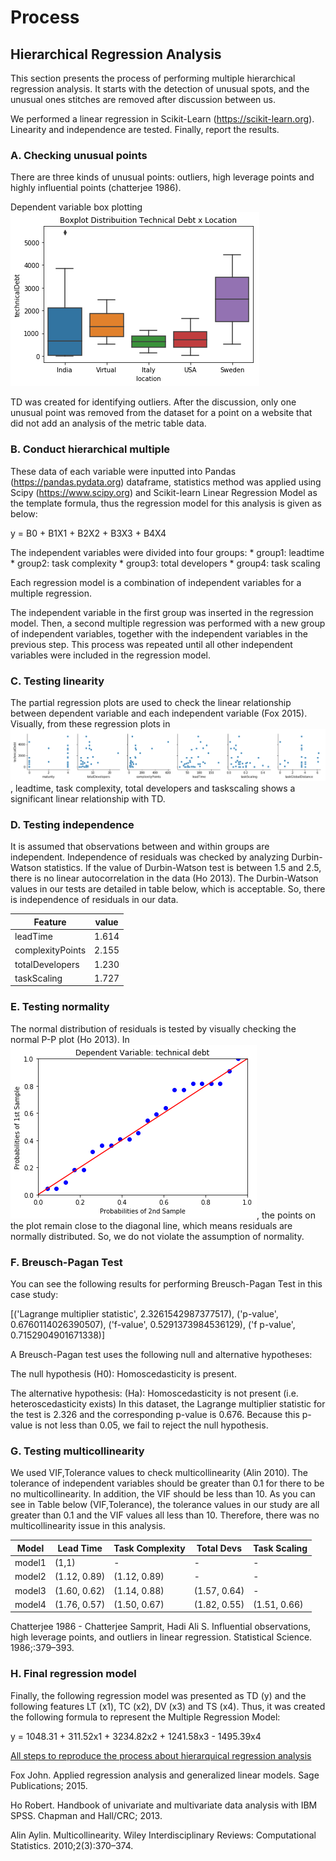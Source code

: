 # Process

## Hierarchical Regression Analysis

This section presents the process of performing multiple hierarchical regression analysis. It starts with the detection of unusual spots, and the unusual ones
stitches are removed after discussion between us.

We performed a linear regression in Scikit-Learn (https://scikit-learn.org). Linearity and independence are tested. Finally, report the results.

### A. Checking unusual points

There are three kinds of unusual points: outliers, high leverage points and highly influential points (chatterjee 1986). 

Dependent variable box plotting ![alt text][TD-Boxplot]

TD was created for identifying outliers. After the discussion, only one unusual point was removed from the dataset for a point on a website that did not add an analysis of the metric table data.

### B. Conduct hierarchical multiple

These data of each variable were inputted into Pandas (https://pandas.pydata.org) dataframe, statistics method was applied using Scipy (https://www.scipy.org) and Scikit-learn Linear Regression Model as the template formula, thus the regression model for this analysis is given as below:

y = B0 + B1X1 + B2X2 + B3X3 + B4X4

The independent variables were divided into four groups: 
    * group1: leadtime
    * group2: task complexity
    * group3: total developers
    * group4: task scaling

Each regression model is a combination of independent variables for a multiple regression.

The independent variable in the first group was inserted in the regression model. Then, a second multiple regression was performed with a new group of independent variables, together with the independent variables in the previous step. This process was repeated until all other independent variables were included in the regression model.

### C. Testing linearity

The partial regression plots are used to check the linear relationship between dependent variable and each independent variable (Fox 2015). Visually, from these regression plots in ![alt text][Regression], leadtime, task complexity, total developers and taskscaling shows a significant linear relationship with TD.

### D. Testing independence

It is assumed that observations between and within groups are independent. Independence of residuals was checked by analyzing Durbin-Watson statistics. If the value of Durbin-Watson test is between 1.5 and 2.5, there is no linear autocorrelation in the data (Ho 2013). The Durbin-Watson values in our tests are detailed in table below, which is acceptable. So, there is independence of residuals in our data.

| 	Feature 		   | value  | 
|-----------------|--------|
| leadTime			|	1.614	|
| complexityPoints| 	2.155	|
| totalDevelopers	| 	1.230	|
| taskScaling		| 	1.727	|

### E. Testing normality

The normal distribution of residuals is tested by visually checking the normal P-P plot (Ho 2013). In ![alt text][PPplot], the points on the plot remain close to the diagonal line, which means residuals are normally distributed. So, we do not violate the assumption of normality.

### F. Breusch-Pagan Test

You can see the following results for performing Breusch-Pagan Test in this case study: 

[('Lagrange multiplier statistic', 2.3261542987377517), ('p-value', 0.6760114026390507), ('f-value', 0.5291373984536129), ('f p-value', 0.7152904901671338)]

A Breusch-Pagan test uses the following null and alternative hypotheses:

The null hypothesis (H0): Homoscedasticity is present. 

The alternative hypothesis: (Ha): Homoscedasticity is not present (i.e. heteroscedasticity exists) In this dataset, the Lagrange multiplier statistic for the test is 2.326 and the corresponding p-value is 0.676. Because this p-value is not less than 0.05, we fail to reject the null hypothesis.

### G. Testing multicollinearity

We used VIF,Tolerance values to check multicollinearity (Alin 2010). The tolerance of independent variables should be greater than 0.1 for there to be no multicollinearity. In addition, the VIF should be less than 10. As you can see in Table below (VIF,Tolerance), the tolerance values in our study are all greater than 0.1 and the VIF values all less than 10. Therefore, there was no multicollinearity issue in this analysis.

| Model 	   | Lead Time 		| Task Complexity 	| Total Devs 	   | Task Scaling    |
|-----------|-----------------|--------------------|-----------------|-----------------|
| model1 	|    (1,1) 			| -              	   | -               | -               |
| model2 	|    (1.12, 0.89) | (1.12, 0.89) 		|  -              | -               |
| model3 	|    (1.60, 0.62) | (1.14, 0.88) 		| (1.57, 0.64) 	| -               |
| model4 	|    (1.76, 0.57) | (1.50, 0.67) 		| (1.82, 0.55) 	| (1.51, 0.66)    |

Chatterjee 1986 - Chatterjee Samprit, Hadi Ali S. Influential observations, high leverage points, and outliers in linear regression. Statistical Science. 1986;:379–393.

### H. Final regression model

Finally, the following regression model was presented as TD (y) and the following features LT (x1), TC (x2), DV (x3) and TS (x4). Thus, it was created the following formula  to represent the Multiple Regression Model:

y = 1048.31 + 311.52x1 + 3234.82x2 + 1241.58x3 - 1495.39x4

[All steps to reproduce the process about hierarquical regression analysis](https://github.com/Technical-Debt-Large-Scale/tdmls/blob/master/Regression_analysis.ipynb) 

Fox John. Applied regression analysis and generalized linear models. Sage Publications; 2015.

Ho Robert. Handbook of univariate and multivariate data analysis with IBM SPSS. Chapman and Hall/CRC; 2013.

Alin Aylin. Multicollinearity. Wiley Interdisciplinary Reviews: Computational Statistics. 2010;2(3):370–374.


[TD-Boxplot]: https://github.com/Technical-Debt-Large-Scale/tdmls/blob/master/pictures/TDM-Boxplot.png "TD Bloxplot"
[Regression]: https://github.com/Technical-Debt-Large-Scale/tdmls/blob/master/pictures/Regression.png "Regression partial plots of independent variables against TD"
[PPplot]: https://github.com/Technical-Debt-Large-Scale/tdmls/blob/master/pictures/PPplot.png
